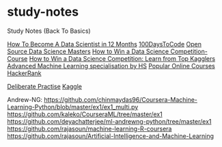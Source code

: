 # study-notes
Study Notes (Back To Basics)

[How To Become A Data Scientist in 12 Months](https://medium.com/@FreddieO/how-to-become-a-data-scientist-in-12-months-7e0deb51fac5)
[100DaysToCode](http://www.100daysofcode.com/)
[Open Source Data Science Masters](https://github.com/datasciencemasters)
[How to Win a Data Science Competition-Course](https://www.coursera.org/learn/competitive-data-science)
[How to Win a Data Science Competition: Learn from Top Kagglers](https://github.com/hse-aml/competitive-data-science)
[Advanced Machine Learning specialisation by HS](https://github.com/hse-aml)
[Popular Online Courses](https://www.class-central.com/)
[HackerRank](https://www.hackerrank.com/dashboard)

[Deliberate Practise](https://jamesclear.com/deliberate-practice-theory)
[Kaggle](https://www.kaggle.com/c/competitive-data-science-predict-future-sales)


Andrew-NG:
https://github.com/chinmaydas96/Coursera-Machine-Learning-Python/blob/master/ex1/ex1_multi.py
https://github.com/kaleko/CourseraML/tree/master/ex1
https://github.com/deyachatterjee/ml-andrewng-python/tree/master/ex1
https://github.com/rajasoun/machine-learning-R-coursera
https://github.com/rajasoun/Artificial-Intelligence-and-Machine-Learning
